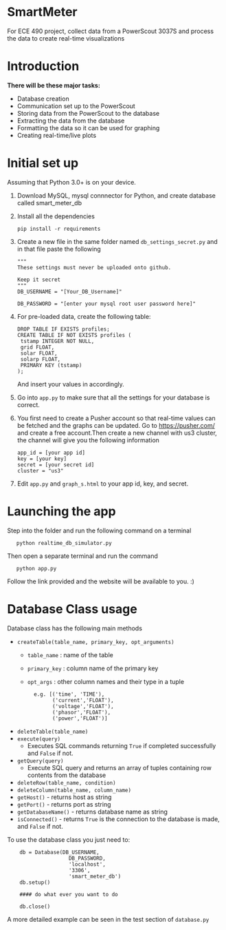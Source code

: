 # SmartMeter
For ECE 490 project, collect data from a PowerScout 3037S and process the data to create real-time visualizations

# Introduction

**There will be these major tasks:**

  * Database creation
  * Communication set up to the PowerScout
  * Storing data from the PowerScout to the database
  * Extracting the data from the database
  * Formatting the data so it can be used for graphing
  * Creating real-time/live plots

# Initial set up

Assuming that Python 3.0+ is on your device. 

1. Download MySQL, mysql connnector for Python, and create database called smart_meter_db

2. Install all the dependencies

       pip install -r requirements

3. Create a new file in the same folder named `db_settings_secret.py` and in that file paste the following

       """  
       These settings must never be uploaded onto github.

       Keep it secret
       """
       DB_USERNAME = "[Your_DB_Username]"

       DB_PASSWORD = "[enter your mysql root user password here]"
       
4. For pre-loaded data, create the following table:

       DROP TABLE IF EXISTS profiles;
       CREATE TABLE IF NOT EXISTS profiles (
        tstamp INTEGER NOT NULL,
        grid FLOAT, 
        solar FLOAT, 
        solarp FLOAT,  
        PRIMARY KEY (tstamp)
       );
   
   And insert your values in accordingly. 

5. Go into `app.py` to make sure that all the settings for your database is correct.

6. You first need to create a Pusher account so that real-time values can be fetched and the graphs can be updated. Go to https://pusher.com/ and create a free account.Then create a new channel with us3 cluster, the channel will give you the following information

       app_id = [your app id]
       key = [your key]
       secret = [your secret id]
       cluster = "us3"

7. Edit `app.py` and `graph_s.html` to your app id, key, and secret. 

# Launching the app

Step into the folder and run the following command on a terminal

       python realtime_db_simulator.py

Then open a separate terminal and run the command

       python app.py

Follow the link provided and the website will be available to you. :)


# Database Class usage

Database class has the following main methods

* `createTable(table_name, primary_key, opt_arguments)`
  * `table_name` : name of the table
  * `primary_key` : column name of the primary key
  * `opt_args` : other column names and their type in a tuple
  
          e.g. [('time', 'TIME'),
                ('current','FLOAT'),
                ('voltage','FLOAT'),
                ('phasor','FLOAT'),
                ('power','FLOAT')]
                
* `deleteTable(table_name)`
* `execute(query)`
   * Executes SQL commands returning `True` if completed successfully and `False` if not.
* `getQuery(query)`
   * Execute SQL query and returns an array of tuples containing row contents from the database
* `deleteRow(table_name, condition)`
* `deleteColumn(table_name, column_name)`
* `getHost()` - returns host as string
* `getPort()` - returns port as string
* `getDatabaseName()` - returns database name as string
* `isConnected()` - returns `True` is the connection to the database is made, and `False` if not.

To use the database class you just need to:
        
        db = Database(DB_USERNAME,
                        DB_PASSWORD,
                        'localhost', 
                        '3306',
                        'smart_meter_db')
        db.setup()
        
        #### do what ever you want to do
        
        db.close()
   
A more detailed example can be seen in the test section of `database.py`


       
